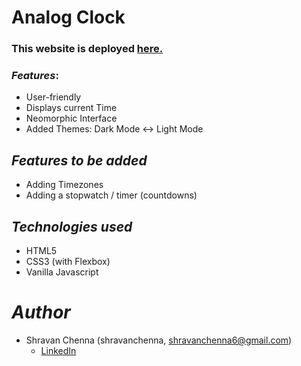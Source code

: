 
# Analog Clock

### This website is deployed [here.]( https://shravan2524.github.io/Analog-Clock/.)


### *Features*:
* User-friendly
* Displays current Time
* Neomorphic Interface 
* Added Themes: Dark Mode <-> Light Mode


## *Features to be added*

- Adding Timezones 
- Adding a stopwatch / timer (countdowns)


## *Technologies used*

- HTML5
- CSS3 (with Flexbox)
- Vanilla Javascript


# *Author*
* Shravan Chenna (shravanchenna, shravanchenna6@gmail.com)
   - [LinkedIn](https://www.linkedin.com/in/shravan-chenna-84b229191/)